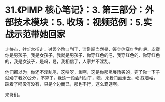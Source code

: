 # 31.《PIMP 核心笔记》：3. 第三部分：外部技术模块：5. 收场：视频范例：5.实战示范带她回家

走快点，往新宫街走，过两个路口到了，涂鞋啊当然是，等会你穿红色的吧，毕竟你是男孩子，我是女孩子，我就是男孩子，你穿红色的吧，我穿红色的，你穿红色的，我是女孩子，是吗，是，我相信了，人家并不淫乱。

他们都以为，你还不淫乱呢，这啥呀，鱼啊，这是你那卖展场买的，完了你一下子就矮了我20公分，不算了，我这一段会时刻了，嗯，来我们直走去，哎 踩着喽，踩着了吗没有没有，只是个边而已，那也不行，这么霸道啊。

来哥们。
